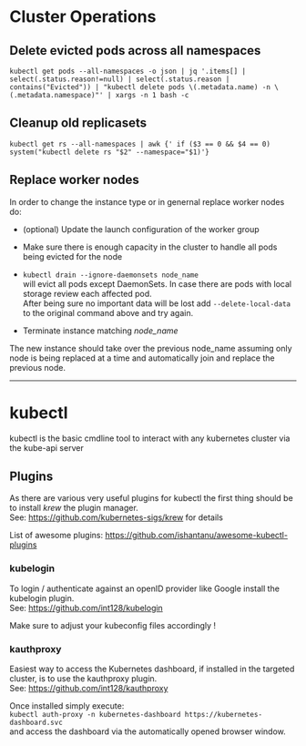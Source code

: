 # Cluster Operations

## Delete evicted pods across all namespaces

`
kubectl get pods --all-namespaces -o json | jq '.items[] | select(.status.reason!=null) | select(.status.reason | contains("Evicted")) | "kubectl delete pods \(.metadata.name) -n \(.metadata.namespace)"' | xargs -n 1 bash -c
`

## Cleanup old replicasets
`kubectl get rs --all-namespaces | awk {' if ($3 == 0 && $4 == 0) system("kubectl delete rs "$2" --namespace="$1)'}`

## Replace worker nodes
In order to change the instance type or in genernal replace worker nodes do:

* (optional) Update the launch configuration of the worker group

* Make sure there is enough capacity in the cluster to handle all pods being evicted for the node

* `kubectl drain --ignore-daemonsets node_name`  
will evict all pods except DaemonSets. In case there are pods with local storage review each affected pod.    
After being sure no important data will be lost add `--delete-local-data` to the original command above and try again.

* Terminate instance matching *node_name*

The new instance should take over the previous node_name assuming only node is being replaced at a time and automatically join and replace the previous node.

---

# kubectl
kubectl is the basic cmdline tool to interact with any kubernetes cluster via the kube-api server

## Plugins
As there are various very useful plugins for kubectl the first thing should be to install *krew* the plugin manager.  
See: https://github.com/kubernetes-sigs/krew for details

List of awesome plugins: https://github.com/ishantanu/awesome-kubectl-plugins

### kubelogin
To login / authenticate against an openID provider like Google install the kubelogin plugin.  
See: https://github.com/int128/kubelogin

Make sure to adjust your kubeconfig files accordingly !

### kauthproxy
Easiest way to access the Kubernetes dashboard, if installed in the targeted cluster, is to use the kauthproxy plugin.  
See: https://github.com/int128/kauthproxy  

Once installed simply execute:  
`kubectl auth-proxy -n kubernetes-dashboard https://kubernetes-dashboard.svc`  
and access the dashboard via the automatically opened browser window.
